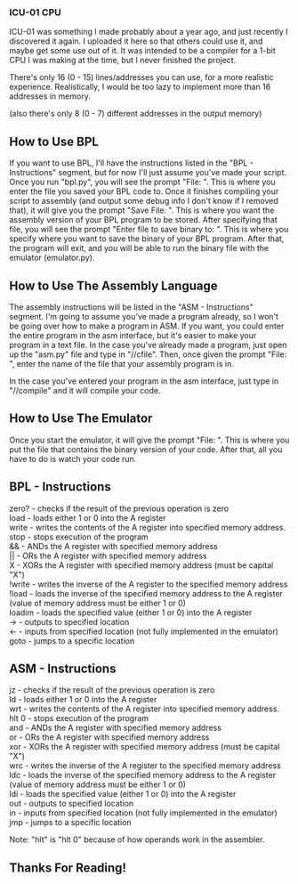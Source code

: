 ### ICU-01 CPU ###

ICU-01 was something I made probably about a year ago, and just recently I discovered it again. I uploaded it here so that others could use it, and maybe get some use out of it. It was intended to be a compiler for a 1-bit CPU I was making at the time, but I never finished the project.  
  
There's only 16 (0 - 15) lines/addresses you can use, for a more realistic experience. Realistically, I would be too lazy to implement more than 16 addresses in memory.  
  
(also there's only 8 (0 - 7) different addresses in the output memory)

## How to Use BPL ##

If you want to use BPL, I'll have the instructions listed in the "BPL - Instructions" segment, but for now I'll just assume you've made your script. Once you run "bpl.py", you will see the prompt "File: ". This is where you enter the file you saved your BPL code to. Once it finishes compiling your script to assembly (and output some debug info I don't know if I removed that), it will give you the prompt "Save File: ". This is where you want the assembly version of your BPL program to be stored. After specifying that file, you will see the prompt "Enter file to save binary to: ". This is where you specify where you want to save the binary of your BPL program. After that, the program will exit, and you will be able to run the binary file with the emulator (emulator.py).

## How to Use The Assembly Language ##

The assembly instructions will be listed in the "ASM - Instructions" segment. I'm going to assume you've made a program already, so I won't be going over how to make a program in ASM. If you want, you could enter the entire program in the asm interface, but it's easier to make your program in a text file. In the case you've already made a program, just open up the "asm.py" file and type in "//cfile". Then, once given the prompt "File: ", enter the name of the file that your assembly program is in.

In the case you've entered your program in the asm interface, just type in "//compile" and it will compile your code.

## How to Use The Emulator ##

Once you start the emulator, it will give the prompt "File: ". This is where you put the file that contains the binary version of your code. After that, all you have to do is watch your code run.

## BPL - Instructions ###

zero? - checks if the result of the previous operation is zero  
load - loads either 1 or 0 into the A register  
write - writes the contents of the A register into specified memory address.  
stop - stops execution of the program  
&& - ANDs the A register with specified memory address  
|| - ORs the A register with specified memory address  
X - XORs the A register with specified memory address (must be capital "X")  
!write - writes the inverse of the A register to the specified memory address  
!load - loads the inverse of the specified memory address to the A register (value of memory address must be either 1 or 0)  
loadim - loads the specified value (either 1 or 0) into the A register  
-> - outputs to specified location  
<- - inputs from specified location (not fully implemented in the emulator)
goto - jumps to a specific location

## ASM - Instructions ##

jz - checks if the result of the previous operation is zero  
ld - loads either 1 or 0 into the A register  
wrt - writes the contents of the A register into specified memory address.  
hlt 0 - stops execution of the program  
and - ANDs the A register with specified memory address  
or - ORs the A register with specified memory address  
xor - XORs the A register with specified memory address (must be capital "X")  
wrc - writes the inverse of the A register to the specified memory address  
ldc - loads the inverse of the specified memory address to the A register (value of memory address must be either 1 or 0)  
ldi - loads the specified value (either 1 or 0) into the A register  
out - outputs to specified location  
in - inputs from specified location (not fully implemented in the emulator)
jmp - jumps to a specific location  
  
Note: "hlt" is "hlt 0" because of how operands work in the assembler.

## Thanks For Reading! ##